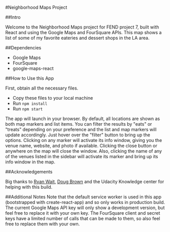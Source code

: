 #Neighborhood Maps Project

##Intro

Welcome to the Neighborhood Maps project for FEND project 7, built with React and using the Google Maps and FourSquare
APIs. This map shows a list of some of my favorite eateries and dessert shops in the LA area.

##Dependencies

* Google Maps
* FourSquare
* google-maps-react

##How to Use this App

First, obtain all the necessary files.

* Copy these files to your local machine
* Run `npm install`
* Run `npm start`

The app will launch in your browser. By default, all locations are shown as both map markers and list items. You can
filter the results by "eats" or "treats" depending on your preference and the list and map markers will update accordingly.
Just hover over the "filter" button to bring up the options. Clicking on any marker will activate its info window, giving you the venue name, website, and photo if available. Clicking the close button or anywhere on the map will close the window.
Also, clicking the name of any of the venues listed in the sidebar will activate its marker and bring up its info window in the map.

##Acknowledgements

Big thanks to [Ryan Wait](https://www.youtube.com/channel/UCRb4dFjhmm8RfvTgIfBtXFg/videos), [Doug Brown](https://www.youtube.com/watch?v=NVAVLCJwAAo&feature=youtu.be) and the Udacity Knowledge center for helping with this
build.

##Additional Notes
Note that the default service worker is used in this app (bootstrapped with create-react-app) and so only works in production build. The current Google Maps API key will only show a development version, but feel free to replace it with your own key.
The FourSquare client and secret keys have a limited number of calls that can be made to them, so also feel free to replace
them with your own.
